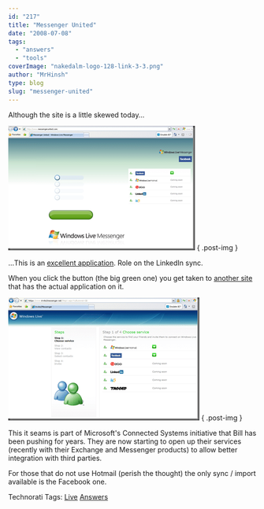```yaml
---
id: "217"
title: "Messenger United"
date: "2008-07-08"
tags: 
  - "answers"
  - "tools"
coverImage: "nakedalm-logo-128-link-3-3.png"
author: "MrHinsh"
type: blog
slug: "messenger-united"
---
```


Although the site is a little skewed today…

[![image](images/MessengerUnited_6E4C-image_3-1-1.png)](http://www.messengerunited.com/)
{ .post-img }

…This is an [excellent application](http://www.messengerunited.com/). Role on the LinkedIn sync.

When you click the button (the big green one) you get taken to [another site](http://www.messengerunited.com/) that has the actual application on it.

[![image](images/MessengerUnited_6E4C-image_6-2-2.png)](https://www.invite2messenger.net)
{ .post-img }

This it seams is part of Microsoft's Connected Systems initiative that Bill has been pushing for years. They are now starting to open up their services (recently with their Exchange and Messenger products) to allow better integration with third parties.

For those that do not use Hotmail (perish the thought) the only sync / import available is the Facebook one.

Technorati Tags: [Live](http://technorati.com/tags/Live) [Answers](http://technorati.com/tags/Answers)



